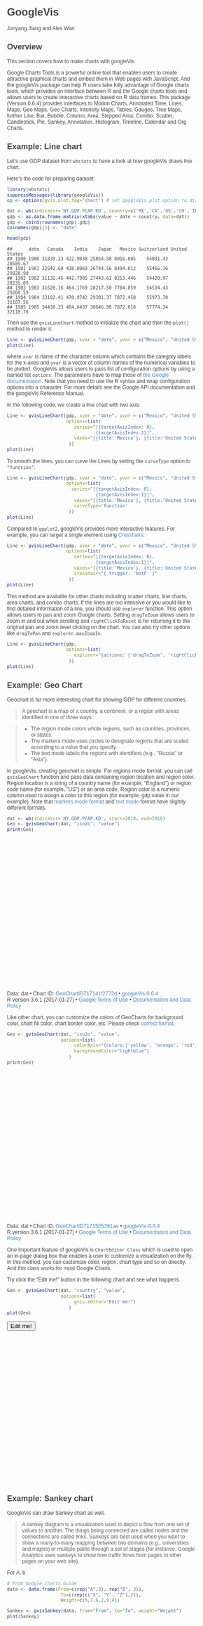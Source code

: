 
# GoogleVis

Junyang Jiang and Alex Wan

## Overview

This section covers how to make charts with googleVis.

Google Charts Tools is a powerful online tool that enables users to create attractive graphical charts and embed them in Web pages with JavaScript. And the googleVis package can help R users take fully advantage of Google charts tools, which provides an interface between R and the Google charts tools and allows users to create interactive charts based on R data frames. This package (Version 0.6.4) provides interfaces to Motion Charts, Annotated Time, Lines, Maps, Geo Maps, Geo Charts, Intensity Maps, Tables, Gauges, Tree Maps, further Line, Bar, Bubble, Column, Area, Stepped Area, Combo, Scatter, Candlestick, Pie, Sankey, Annotation, Histogram, Timeline, Calendar and Org Charts.

## Example: Line chart

Let’s use GDP dataset from `wbstats` to have a look at how googleVis draws line chart.

Here’s the code for preparing dataset:


```r
library(wbstats)
suppressMessages(library(googleVis))
op <- options(gvis.plot.tag='chart') # set googleVis plot option to display chart in RMarkdown 

dat <- wb(indicator='NY.GDP.PCAP.KD', country=c('MX','CA','US','CH','IN','JP'), start=1980, end=2018)[c("country","value","date")]
gdp <- as.data.frame.matrix(xtabs(value ~ date + country, data=dat))
gdp <- cbind(rownames(gdp),gdp)
colnames(gdp)[1] <- "date"

head(gdp)
```

```
##      date   Canada    India    Japan   Mexico Switzerland United States
## 1980 1980 31839.23 422.9038 25854.58 8016.885    54891.43      28589.67
## 1981 1981 32542.60 438.0069 26744.56 8494.012    55466.16      29028.90
## 1982 1982 31132.46 442.7985 27443.61 8253.446    54420.97      28235.09
## 1983 1983 31628.16 464.1769 28217.50 7784.859    54534.43      29260.59
## 1984 1984 33182.41 470.9742 29301.37 7872.458    55973.70      31107.56
## 1985 1985 34438.33 484.6437 30646.88 7872.018    57774.34      32118.76
```

Then use the `gvisLineChart` method to initialize the chart and then the `plot()` method to render it:


```r
Line <- gvisLineChart(gdp, xvar = "date", yvar = c("Mexico", "United States"))
plot(Line)
```

<!-- LineChart generated in R 3.6.1 by googleVis 0.6.4 package -->
<!-- Tue Nov 19 18:45:37 2019 -->


<!-- jsHeader -->
<script type="text/javascript">
 
// jsData 
function gvisDataLineChartID71714347ebe0 () {
var data = new google.visualization.DataTable();
var datajson =
[
 [
"1980",
8016.884744,
28589.67273
],
[
"1981",
8494.012101,
29028.9015
],
[
"1982",
8253.446209,
28235.08967
],
[
"1983",
7784.85919,
29260.58618
],
[
"1984",
7872.457697,
31107.55962
],
[
"1985",
7872.017716,
32118.75943
],
[
"1986",
7470.792683,
32925.22668
],
[
"1987",
7445.85369,
33761.17884
],
[
"1988",
7393.108281,
34853.48847
],
[
"1989",
7548.976672,
35793.8965
],
[
"1990",
7790.799673,
36059.30163
],
[
"1991",
7970.144395,
35542.14111
],
[
"1992",
8104.291077,
36287.32286
],
[
"1993",
8117.089816,
36797.79765
],
[
"1994",
8373.513529,
37813.75818
],
[
"1995",
7717.721531,
38369.16184
],
[
"1996",
8109.198698,
39356.0918
],
[
"1997",
8530.355085,
40614.40561
],
[
"1998",
8835.875543,
41942.70951
],
[
"1999",
8946.132877,
43434.69267
],
[
"2000",
9253.968046,
44726.9654
],
[
"2001",
9088.053319,
44728.59748
],
[
"2002",
8960.554086,
45087.36728
],
[
"2003",
8967.02919,
45980.51458
],
[
"2004",
9190.741592,
47287.59377
],
[
"2005",
9270.656542,
48499.81238
],
[
"2006",
9547.333571,
49405.7673
],
[
"2007",
9622.047957,
49856.28149
],
[
"2008",
9587.636339,
49319.47886
],
[
"2009",
8947.741474,
47648.81325
],
[
"2010",
9271.398233,
48466.82338
],
[
"2011",
9477.887185,
48862.42494
],
[
"2012",
9690.869065,
49596.42192
],
[
"2013",
9693.722969,
50161.07582
],
[
"2014",
9839.050191,
51015.13548
],
[
"2015",
10037.20149,
52099.26976
],
[
"2016",
10206.89345,
52534.36528
],
[
"2017",
10297.58621,
53356.23624
],
[
"2018",
10385.29785,
54541.72052
] 
];
data.addColumn('string','date');
data.addColumn('number','Mexico');
data.addColumn('number','United States');
data.addRows(datajson);
return(data);
}
 
// jsDrawChart
function drawChartLineChartID71714347ebe0() {
var data = gvisDataLineChartID71714347ebe0();
var options = {};
options["allowHtml"] = true;

    var chart = new google.visualization.LineChart(
    document.getElementById('LineChartID71714347ebe0')
    );
    chart.draw(data,options);
    

}
  
 
// jsDisplayChart
(function() {
var pkgs = window.__gvisPackages = window.__gvisPackages || [];
var callbacks = window.__gvisCallbacks = window.__gvisCallbacks || [];
var chartid = "corechart";
  
// Manually see if chartid is in pkgs (not all browsers support Array.indexOf)
var i, newPackage = true;
for (i = 0; newPackage && i < pkgs.length; i++) {
if (pkgs[i] === chartid)
newPackage = false;
}
if (newPackage)
  pkgs.push(chartid);
  
// Add the drawChart function to the global list of callbacks
callbacks.push(drawChartLineChartID71714347ebe0);
})();
function displayChartLineChartID71714347ebe0() {
  var pkgs = window.__gvisPackages = window.__gvisPackages || [];
  var callbacks = window.__gvisCallbacks = window.__gvisCallbacks || [];
  window.clearTimeout(window.__gvisLoad);
  // The timeout is set to 100 because otherwise the container div we are
  // targeting might not be part of the document yet
  window.__gvisLoad = setTimeout(function() {
  var pkgCount = pkgs.length;
  google.load("visualization", "1", { packages:pkgs, callback: function() {
  if (pkgCount != pkgs.length) {
  // Race condition where another setTimeout call snuck in after us; if
  // that call added a package, we must not shift its callback
  return;
}
while (callbacks.length > 0)
callbacks.shift()();
} });
}, 100);
}
 
// jsFooter
</script>
 
<!-- jsChart -->  
<script type="text/javascript" src="https://www.google.com/jsapi?callback=displayChartLineChartID71714347ebe0"></script>
 
<!-- divChart -->
  
<div id="LineChartID71714347ebe0" 
  style="width: 500; height: automatic;">
</div>

where `xvar` is name of the character column which contains the category labels for the x-axes and `yvar` is a vector of column names of the numerical variables to be plotted. GoogleVis allows users to pass list of configuration options by using a named list `options`. The parameters have to map those
of [the Google documentation](https://google-developers.appspot.com/chart/interactive/docs/gallery/linechart#configuration-options). Note that you need to use the R syntax and wrap configuration options into a character. For more details see the Google API documentation and the googleVis Reference Manual.

In the following code, we create a line chart with two axis:


```r
Line <- gvisLineChart(gdp, xvar = "date", yvar = c("Mexico", "United States"),
                      options=list(
                         series="[{targetAxisIndex: 0},
                                 {targetAxisIndex:1}]",
                         vAxes="[{title:'Mexico'}, {title:'United States'}]"
                       ))
plot(Line)
```

<!-- LineChart generated in R 3.6.1 by googleVis 0.6.4 package -->
<!-- Tue Nov 19 18:45:37 2019 -->


<!-- jsHeader -->
<script type="text/javascript">
 
// jsData 
function gvisDataLineChartID717117eb8ce9 () {
var data = new google.visualization.DataTable();
var datajson =
[
 [
"1980",
8016.884744,
28589.67273
],
[
"1981",
8494.012101,
29028.9015
],
[
"1982",
8253.446209,
28235.08967
],
[
"1983",
7784.85919,
29260.58618
],
[
"1984",
7872.457697,
31107.55962
],
[
"1985",
7872.017716,
32118.75943
],
[
"1986",
7470.792683,
32925.22668
],
[
"1987",
7445.85369,
33761.17884
],
[
"1988",
7393.108281,
34853.48847
],
[
"1989",
7548.976672,
35793.8965
],
[
"1990",
7790.799673,
36059.30163
],
[
"1991",
7970.144395,
35542.14111
],
[
"1992",
8104.291077,
36287.32286
],
[
"1993",
8117.089816,
36797.79765
],
[
"1994",
8373.513529,
37813.75818
],
[
"1995",
7717.721531,
38369.16184
],
[
"1996",
8109.198698,
39356.0918
],
[
"1997",
8530.355085,
40614.40561
],
[
"1998",
8835.875543,
41942.70951
],
[
"1999",
8946.132877,
43434.69267
],
[
"2000",
9253.968046,
44726.9654
],
[
"2001",
9088.053319,
44728.59748
],
[
"2002",
8960.554086,
45087.36728
],
[
"2003",
8967.02919,
45980.51458
],
[
"2004",
9190.741592,
47287.59377
],
[
"2005",
9270.656542,
48499.81238
],
[
"2006",
9547.333571,
49405.7673
],
[
"2007",
9622.047957,
49856.28149
],
[
"2008",
9587.636339,
49319.47886
],
[
"2009",
8947.741474,
47648.81325
],
[
"2010",
9271.398233,
48466.82338
],
[
"2011",
9477.887185,
48862.42494
],
[
"2012",
9690.869065,
49596.42192
],
[
"2013",
9693.722969,
50161.07582
],
[
"2014",
9839.050191,
51015.13548
],
[
"2015",
10037.20149,
52099.26976
],
[
"2016",
10206.89345,
52534.36528
],
[
"2017",
10297.58621,
53356.23624
],
[
"2018",
10385.29785,
54541.72052
] 
];
data.addColumn('string','date');
data.addColumn('number','Mexico');
data.addColumn('number','United States');
data.addRows(datajson);
return(data);
}
 
// jsDrawChart
function drawChartLineChartID717117eb8ce9() {
var data = gvisDataLineChartID717117eb8ce9();
var options = {};
options["allowHtml"] = true;
options["series"] = [{targetAxisIndex: 0},
                                 {targetAxisIndex:1}];
options["vAxes"] = [{title:'Mexico'}, {title:'United States'}];

    var chart = new google.visualization.LineChart(
    document.getElementById('LineChartID717117eb8ce9')
    );
    chart.draw(data,options);
    

}
  
 
// jsDisplayChart
(function() {
var pkgs = window.__gvisPackages = window.__gvisPackages || [];
var callbacks = window.__gvisCallbacks = window.__gvisCallbacks || [];
var chartid = "corechart";
  
// Manually see if chartid is in pkgs (not all browsers support Array.indexOf)
var i, newPackage = true;
for (i = 0; newPackage && i < pkgs.length; i++) {
if (pkgs[i] === chartid)
newPackage = false;
}
if (newPackage)
  pkgs.push(chartid);
  
// Add the drawChart function to the global list of callbacks
callbacks.push(drawChartLineChartID717117eb8ce9);
})();
function displayChartLineChartID717117eb8ce9() {
  var pkgs = window.__gvisPackages = window.__gvisPackages || [];
  var callbacks = window.__gvisCallbacks = window.__gvisCallbacks || [];
  window.clearTimeout(window.__gvisLoad);
  // The timeout is set to 100 because otherwise the container div we are
  // targeting might not be part of the document yet
  window.__gvisLoad = setTimeout(function() {
  var pkgCount = pkgs.length;
  google.load("visualization", "1", { packages:pkgs, callback: function() {
  if (pkgCount != pkgs.length) {
  // Race condition where another setTimeout call snuck in after us; if
  // that call added a package, we must not shift its callback
  return;
}
while (callbacks.length > 0)
callbacks.shift()();
} });
}, 100);
}
 
// jsFooter
</script>
 
<!-- jsChart -->  
<script type="text/javascript" src="https://www.google.com/jsapi?callback=displayChartLineChartID717117eb8ce9"></script>
 
<!-- divChart -->
  
<div id="LineChartID717117eb8ce9" 
  style="width: 500; height: automatic;">
</div>

To smooth the lines, you can curve the Lines by setting the `curveType` option to `"function"`:


```r
Line <- gvisLineChart(gdp, xvar = "date", yvar = c("Mexico", "United States"),
                      options=list(
                        series="[{targetAxisIndex: 0},
                                 {targetAxisIndex:1}]",
                         vAxes="[{title:'Mexico'}, {title:'United States'}]",
                         curveType='function'
                       ))
plot(Line)
```

<!-- LineChart generated in R 3.6.1 by googleVis 0.6.4 package -->
<!-- Tue Nov 19 18:45:37 2019 -->


<!-- jsHeader -->
<script type="text/javascript">
 
// jsData 
function gvisDataLineChartID717162d1711d () {
var data = new google.visualization.DataTable();
var datajson =
[
 [
"1980",
8016.884744,
28589.67273
],
[
"1981",
8494.012101,
29028.9015
],
[
"1982",
8253.446209,
28235.08967
],
[
"1983",
7784.85919,
29260.58618
],
[
"1984",
7872.457697,
31107.55962
],
[
"1985",
7872.017716,
32118.75943
],
[
"1986",
7470.792683,
32925.22668
],
[
"1987",
7445.85369,
33761.17884
],
[
"1988",
7393.108281,
34853.48847
],
[
"1989",
7548.976672,
35793.8965
],
[
"1990",
7790.799673,
36059.30163
],
[
"1991",
7970.144395,
35542.14111
],
[
"1992",
8104.291077,
36287.32286
],
[
"1993",
8117.089816,
36797.79765
],
[
"1994",
8373.513529,
37813.75818
],
[
"1995",
7717.721531,
38369.16184
],
[
"1996",
8109.198698,
39356.0918
],
[
"1997",
8530.355085,
40614.40561
],
[
"1998",
8835.875543,
41942.70951
],
[
"1999",
8946.132877,
43434.69267
],
[
"2000",
9253.968046,
44726.9654
],
[
"2001",
9088.053319,
44728.59748
],
[
"2002",
8960.554086,
45087.36728
],
[
"2003",
8967.02919,
45980.51458
],
[
"2004",
9190.741592,
47287.59377
],
[
"2005",
9270.656542,
48499.81238
],
[
"2006",
9547.333571,
49405.7673
],
[
"2007",
9622.047957,
49856.28149
],
[
"2008",
9587.636339,
49319.47886
],
[
"2009",
8947.741474,
47648.81325
],
[
"2010",
9271.398233,
48466.82338
],
[
"2011",
9477.887185,
48862.42494
],
[
"2012",
9690.869065,
49596.42192
],
[
"2013",
9693.722969,
50161.07582
],
[
"2014",
9839.050191,
51015.13548
],
[
"2015",
10037.20149,
52099.26976
],
[
"2016",
10206.89345,
52534.36528
],
[
"2017",
10297.58621,
53356.23624
],
[
"2018",
10385.29785,
54541.72052
] 
];
data.addColumn('string','date');
data.addColumn('number','Mexico');
data.addColumn('number','United States');
data.addRows(datajson);
return(data);
}
 
// jsDrawChart
function drawChartLineChartID717162d1711d() {
var data = gvisDataLineChartID717162d1711d();
var options = {};
options["allowHtml"] = true;
options["series"] = [{targetAxisIndex: 0},
                                 {targetAxisIndex:1}];
options["vAxes"] = [{title:'Mexico'}, {title:'United States'}];
options["curveType"] = "function";

    var chart = new google.visualization.LineChart(
    document.getElementById('LineChartID717162d1711d')
    );
    chart.draw(data,options);
    

}
  
 
// jsDisplayChart
(function() {
var pkgs = window.__gvisPackages = window.__gvisPackages || [];
var callbacks = window.__gvisCallbacks = window.__gvisCallbacks || [];
var chartid = "corechart";
  
// Manually see if chartid is in pkgs (not all browsers support Array.indexOf)
var i, newPackage = true;
for (i = 0; newPackage && i < pkgs.length; i++) {
if (pkgs[i] === chartid)
newPackage = false;
}
if (newPackage)
  pkgs.push(chartid);
  
// Add the drawChart function to the global list of callbacks
callbacks.push(drawChartLineChartID717162d1711d);
})();
function displayChartLineChartID717162d1711d() {
  var pkgs = window.__gvisPackages = window.__gvisPackages || [];
  var callbacks = window.__gvisCallbacks = window.__gvisCallbacks || [];
  window.clearTimeout(window.__gvisLoad);
  // The timeout is set to 100 because otherwise the container div we are
  // targeting might not be part of the document yet
  window.__gvisLoad = setTimeout(function() {
  var pkgCount = pkgs.length;
  google.load("visualization", "1", { packages:pkgs, callback: function() {
  if (pkgCount != pkgs.length) {
  // Race condition where another setTimeout call snuck in after us; if
  // that call added a package, we must not shift its callback
  return;
}
while (callbacks.length > 0)
callbacks.shift()();
} });
}, 100);
}
 
// jsFooter
</script>
 
<!-- jsChart -->  
<script type="text/javascript" src="https://www.google.com/jsapi?callback=displayChartLineChartID717162d1711d"></script>
 
<!-- divChart -->
  
<div id="LineChartID717162d1711d" 
  style="width: 500; height: automatic;">
</div>

Compared to `ggplot2`, googleVis provides more interactive features. For example, you can target a single element using [Crosshairs](https://google-developers.appspot.com/chart/interactive/docs/crosshairs):


```r
Line <- gvisLineChart(gdp, xvar = "date", yvar = c("Mexico", "United States"),
                      options=list(
                         series="[{targetAxisIndex: 0},
                                 {targetAxisIndex:1}]",
                         vAxes="[{title:'Mexico'}, {title:'United States'}]",
                         crosshair="{ trigger: 'both' }"
                       ))
plot(Line)
```

<!-- LineChart generated in R 3.6.1 by googleVis 0.6.4 package -->
<!-- Tue Nov 19 18:45:37 2019 -->


<!-- jsHeader -->
<script type="text/javascript">
 
// jsData 
function gvisDataLineChartID717156f6e0c2 () {
var data = new google.visualization.DataTable();
var datajson =
[
 [
"1980",
8016.884744,
28589.67273
],
[
"1981",
8494.012101,
29028.9015
],
[
"1982",
8253.446209,
28235.08967
],
[
"1983",
7784.85919,
29260.58618
],
[
"1984",
7872.457697,
31107.55962
],
[
"1985",
7872.017716,
32118.75943
],
[
"1986",
7470.792683,
32925.22668
],
[
"1987",
7445.85369,
33761.17884
],
[
"1988",
7393.108281,
34853.48847
],
[
"1989",
7548.976672,
35793.8965
],
[
"1990",
7790.799673,
36059.30163
],
[
"1991",
7970.144395,
35542.14111
],
[
"1992",
8104.291077,
36287.32286
],
[
"1993",
8117.089816,
36797.79765
],
[
"1994",
8373.513529,
37813.75818
],
[
"1995",
7717.721531,
38369.16184
],
[
"1996",
8109.198698,
39356.0918
],
[
"1997",
8530.355085,
40614.40561
],
[
"1998",
8835.875543,
41942.70951
],
[
"1999",
8946.132877,
43434.69267
],
[
"2000",
9253.968046,
44726.9654
],
[
"2001",
9088.053319,
44728.59748
],
[
"2002",
8960.554086,
45087.36728
],
[
"2003",
8967.02919,
45980.51458
],
[
"2004",
9190.741592,
47287.59377
],
[
"2005",
9270.656542,
48499.81238
],
[
"2006",
9547.333571,
49405.7673
],
[
"2007",
9622.047957,
49856.28149
],
[
"2008",
9587.636339,
49319.47886
],
[
"2009",
8947.741474,
47648.81325
],
[
"2010",
9271.398233,
48466.82338
],
[
"2011",
9477.887185,
48862.42494
],
[
"2012",
9690.869065,
49596.42192
],
[
"2013",
9693.722969,
50161.07582
],
[
"2014",
9839.050191,
51015.13548
],
[
"2015",
10037.20149,
52099.26976
],
[
"2016",
10206.89345,
52534.36528
],
[
"2017",
10297.58621,
53356.23624
],
[
"2018",
10385.29785,
54541.72052
] 
];
data.addColumn('string','date');
data.addColumn('number','Mexico');
data.addColumn('number','United States');
data.addRows(datajson);
return(data);
}
 
// jsDrawChart
function drawChartLineChartID717156f6e0c2() {
var data = gvisDataLineChartID717156f6e0c2();
var options = {};
options["allowHtml"] = true;
options["series"] = [{targetAxisIndex: 0},
                                 {targetAxisIndex:1}];
options["vAxes"] = [{title:'Mexico'}, {title:'United States'}];
options["crosshair"] = { trigger: 'both' };

    var chart = new google.visualization.LineChart(
    document.getElementById('LineChartID717156f6e0c2')
    );
    chart.draw(data,options);
    

}
  
 
// jsDisplayChart
(function() {
var pkgs = window.__gvisPackages = window.__gvisPackages || [];
var callbacks = window.__gvisCallbacks = window.__gvisCallbacks || [];
var chartid = "corechart";
  
// Manually see if chartid is in pkgs (not all browsers support Array.indexOf)
var i, newPackage = true;
for (i = 0; newPackage && i < pkgs.length; i++) {
if (pkgs[i] === chartid)
newPackage = false;
}
if (newPackage)
  pkgs.push(chartid);
  
// Add the drawChart function to the global list of callbacks
callbacks.push(drawChartLineChartID717156f6e0c2);
})();
function displayChartLineChartID717156f6e0c2() {
  var pkgs = window.__gvisPackages = window.__gvisPackages || [];
  var callbacks = window.__gvisCallbacks = window.__gvisCallbacks || [];
  window.clearTimeout(window.__gvisLoad);
  // The timeout is set to 100 because otherwise the container div we are
  // targeting might not be part of the document yet
  window.__gvisLoad = setTimeout(function() {
  var pkgCount = pkgs.length;
  google.load("visualization", "1", { packages:pkgs, callback: function() {
  if (pkgCount != pkgs.length) {
  // Race condition where another setTimeout call snuck in after us; if
  // that call added a package, we must not shift its callback
  return;
}
while (callbacks.length > 0)
callbacks.shift()();
} });
}, 100);
}
 
// jsFooter
</script>
 
<!-- jsChart -->  
<script type="text/javascript" src="https://www.google.com/jsapi?callback=displayChartLineChartID717156f6e0c2"></script>
 
<!-- divChart -->
  
<div id="LineChartID717156f6e0c2" 
  style="width: 500; height: automatic;">
</div>

This method are available for other charts including scatter charts, line charts, area charts, and combo charts. If the lines are too intensive or you would like to find detailed information of a line, you should use `explorer` function. This option allows users to pan and zoom Google charts. Setting `dragToZoom` allows users to zoom in and out when scrolling and `rightClickToReset` is for returning it to the original pan and zoom level clicking on the chart. You can also try other options like `dragToPan` and `explorer.maxZoomIn`.


```r
Line <- gvisLineChart(gdp,
                      options=list(
                         explorer="{actions: ['dragToZoom', 'rightClickToReset']}"
                       ))
plot(Line)
```

<!-- LineChart generated in R 3.6.1 by googleVis 0.6.4 package -->
<!-- Tue Nov 19 18:45:37 2019 -->


<!-- jsHeader -->
<script type="text/javascript">
 
// jsData 
function gvisDataLineChartID717121620568 () {
var data = new google.visualization.DataTable();
var datajson =
[
 [
"1980",
31839.23363,
422.9038045,
25854.57502,
8016.884744,
54891.43471,
28589.67273
],
[
"1981",
32542.60024,
438.0068722,
26744.55612,
8494.012101,
55466.16352,
29028.9015
],
[
"1982",
31132.46295,
442.7984657,
27443.60965,
8253.446209,
54420.97193,
28235.08967
],
[
"1983",
31628.16137,
464.1769346,
28217.49821,
7784.85919,
54534.42609,
29260.58618
],
[
"1984",
33182.41009,
470.9741936,
29301.36585,
7872.457697,
55973.70111,
31107.55962
],
[
"1985",
34438.3324,
484.643664,
30646.87862,
7872.017716,
57774.34434,
32118.75943
],
[
"1986",
34828.63349,
496.6394019,
31473.99843,
7470.792683,
58542.71181,
32925.22668
],
[
"1987",
35772.30578,
505.179043,
32801.20619,
7445.85369,
59098.51838,
33761.17884
],
[
"1988",
36868.8077,
542.0541896,
34877.65523,
7393.108281,
60588.59717,
34853.48847
],
[
"1989",
37052.38457,
562.2965258,
36422.60701,
7548.976672,
62703.5288,
35793.8965
],
[
"1990",
36557.63291,
581.2182147,
38074.46354,
7790.799673,
64343.51842,
36059.30163
],
[
"1991",
35353.02024,
575.5015,
39253.64184,
7970.144395,
62962.39135,
35542.14111
],
[
"1992",
35251.64081,
595.0134136,
39488.39343,
8104.291077,
62244.79697,
36287.32286
],
[
"1993",
35794.09466,
611.1188067,
39187.03454,
8117.089816,
61602.79012,
36797.79765
],
[
"1994",
36995.50215,
639.2687016,
39441.58676,
8373.513529,
61889.66595,
37813.75818
],
[
"1995",
37600.33012,
674.619503,
40368.71228,
7717.721531,
61773.0963,
38369.16184
],
[
"1996",
37811.71323,
711.9287753,
41514.89779,
8109.198698,
61833.00711,
39356.0918
],
[
"1997",
39039.98514,
727.0431212,
41861.75344,
8530.355085,
63127.73967,
40614.40561
],
[
"1998",
40226.62509,
757.9340506,
41277.06676,
8835.875543,
64822.29415,
41942.70951
],
[
"1999",
41960.23754,
810.2172168,
41097.9596,
8946.132877,
65607.20926,
43434.69267
],
[
"2000",
43724.16176,
826.5924254,
42169.73328,
9253.968046,
67807.92681,
44726.9654
],
[
"2001",
44025.54052,
851.6164995,
42239.18493,
9088.053319,
68264.52626,
44728.59748
],
[
"2002",
44863.21602,
869.2013162,
42190.80487,
8960.554086,
67860.24483,
45087.36728
],
[
"2003",
45261.33806,
922.1678844,
42744.01128,
8967.02919,
67385.29767,
45980.51458
],
[
"2004",
46225.36087,
979.2838292,
43671.67997,
9190.741592,
68781.61259,
47287.59377
],
[
"2005",
47257.4722,
1040.312274,
44393.62638,
9270.656542,
70471.43852,
48499.81238
],
[
"2006",
48014.9312,
1106.926392,
44995.49449,
9547.333571,
72823.83726,
49405.7673
],
[
"2007",
48536.53941,
1173.875326,
45687.27381,
9622.047957,
75143.70222,
49856.28149
],
[
"2008",
48497.56017,
1192.511764,
45165.78792,
9587.636339,
75793.63304,
49319.47886
],
[
"2009",
46542.90487,
1268.249168,
42724.76037,
8947.741474,
73189.19255,
47648.81325
],
[
"2010",
47450.31847,
1357.563701,
44507.67639,
9271.398233,
74605.72102,
48466.82338
],
[
"2011",
48466.85091,
1410.425876,
44538.72619,
9477.887185,
75029.75782,
48862.42494
],
[
"2012",
48788.33303,
1469.177562,
45276.87434,
9690.869065,
74984.13712,
49596.42192
],
[
"2013",
49400.4583,
1544.619197,
46249.20959,
9693.722969,
75499.70674,
50161.07582
],
[
"2014",
50309.1599,
1640.180647,
46484.15527,
9839.050191,
76410.85666,
51015.13548
],
[
"2015",
50279.58584,
1751.664378,
47102.58088,
10037.20149,
76553.28214,
52099.26976
],
[
"2016",
50263.83433,
1874.228501,
47444.14356,
10206.89345,
76934.32049,
52534.36528
],
[
"2017",
51150.75462,
1987.341087,
48438.83458,
10297.58621,
77451.9812,
53356.23624
],
[
"2018",
51382.42279,
2104.163292,
48919.56089,
10385.29785,
78816.21505,
54541.72052
] 
];
data.addColumn('string','date');
data.addColumn('number','Canada');
data.addColumn('number','India');
data.addColumn('number','Japan');
data.addColumn('number','Mexico');
data.addColumn('number','Switzerland');
data.addColumn('number','United States');
data.addRows(datajson);
return(data);
}
 
// jsDrawChart
function drawChartLineChartID717121620568() {
var data = gvisDataLineChartID717121620568();
var options = {};
options["allowHtml"] = true;
options["explorer"] = {actions: ['dragToZoom', 'rightClickToReset']};

    var chart = new google.visualization.LineChart(
    document.getElementById('LineChartID717121620568')
    );
    chart.draw(data,options);
    

}
  
 
// jsDisplayChart
(function() {
var pkgs = window.__gvisPackages = window.__gvisPackages || [];
var callbacks = window.__gvisCallbacks = window.__gvisCallbacks || [];
var chartid = "corechart";
  
// Manually see if chartid is in pkgs (not all browsers support Array.indexOf)
var i, newPackage = true;
for (i = 0; newPackage && i < pkgs.length; i++) {
if (pkgs[i] === chartid)
newPackage = false;
}
if (newPackage)
  pkgs.push(chartid);
  
// Add the drawChart function to the global list of callbacks
callbacks.push(drawChartLineChartID717121620568);
})();
function displayChartLineChartID717121620568() {
  var pkgs = window.__gvisPackages = window.__gvisPackages || [];
  var callbacks = window.__gvisCallbacks = window.__gvisCallbacks || [];
  window.clearTimeout(window.__gvisLoad);
  // The timeout is set to 100 because otherwise the container div we are
  // targeting might not be part of the document yet
  window.__gvisLoad = setTimeout(function() {
  var pkgCount = pkgs.length;
  google.load("visualization", "1", { packages:pkgs, callback: function() {
  if (pkgCount != pkgs.length) {
  // Race condition where another setTimeout call snuck in after us; if
  // that call added a package, we must not shift its callback
  return;
}
while (callbacks.length > 0)
callbacks.shift()();
} });
}, 100);
}
 
// jsFooter
</script>
 
<!-- jsChart -->  
<script type="text/javascript" src="https://www.google.com/jsapi?callback=displayChartLineChartID717121620568"></script>
 
<!-- divChart -->
  
<div id="LineChartID717121620568" 
  style="width: 500; height: automatic;">
</div>

## Example: Geo Chart

Geochart is far more interesting chart for showing GDP for different countries.

> A geochart is a map of a country, a continent, or a region with areas identified in one of three ways:

> * The region mode colors whole regions, such as countries, provinces, or states.
> * The markers mode uses circles to designate regions that are scaled according to a value that you specify.
> * The text mode labels the regions with identifiers (e.g., "Russia" or "Asia").

In googleVis, creating geochart is simple. For regions mode format, you can call `gvisGeoChart` function and pass data containing region location and region color. Region location is a string of a country name (for example, "England") or region code name (for example, "US") or an area code. Region color is a numeric column used to assign a color to this region (for example, gdp value in our example). Note that [markers mode format](https://developers.google.com/chart/interactive/docs/gallery/geochart#markers-mode-format) and [text mode](https://developers.google.com/chart/interactive/docs/gallery/geochart#text-mode-format) format have slightly different formats.



```r
dat <- wb(indicator='NY.GDP.PCAP.KD', start=2018, end=2018)
Geo <- gvisGeoChart(dat, "iso2c", "value")
print(Geo)
```

<!DOCTYPE html PUBLIC "-//W3C//DTD XHTML 1.0 Strict//EN"
  "https://www.w3.org/TR/xhtml1/DTD/xhtml1-strict.dtd">
<html xmlns="https://www.w3.org/1999/xhtml">
<head>
<title>GeoChartID717141f2772d</title>
<meta http-equiv="content-type" content="text/html;charset=utf-8" />
<style type="text/css">
body {
  color: #444444;
  font-family: Arial,Helvetica,sans-serif;
  font-size: 75%;
  }
  a {
  color: #4D87C7;
  text-decoration: none;
}
</style>
</head>
<body>
 <!-- GeoChart generated in R 3.6.1 by googleVis 0.6.4 package -->
<!-- Tue Nov 19 18:45:37 2019 -->


<!-- jsHeader -->
<script type="text/javascript">
 
// jsData 
function gvisDataGeoChartID717141f2772d () {
var data = new google.visualization.DataTable();
var datajson =
[
 [
"1A",
6458.734486
],
[
"S3",
9038.953812
],
[
"B8",
16259.84994
],
[
"V2",
3732.285934
],
[
"Z4",
10259.496
],
[
"4E",
6470.431562
],
[
"T4",
6538.396476
],
[
"XC",
40949.01323
],
[
"Z7",
26221.24588
],
[
"7E",
9515.682799
],
[
"T7",
10160.53999
],
[
"EU",
37397.89292
],
[
"F1",
1593.289211
],
[
"XE",
901.0423858
],
[
"XD",
43504.76824
],
[
"XF",
6062.928833
],
[
"ZT",
4838.084413
],
[
"XH",
1762.713373
],
[
"XI",
1024.719023
],
[
"XG",
1277.400535
],
[
"V3",
8637.835913
],
[
"ZJ",
9550.784572
],
[
"XJ",
9190.79944
],
[
"T2",
9477.436574
],
[
"XL",
953.2544516
],
[
"XO",
4704.657536
],
[
"XM",
732.2782282
],
[
"XN",
2259.336602
],
[
"ZQ",
7845.805914
],
[
"XP",
5197.101574
],
[
"XU",
54226.6303
],
[
"OE",
39929.77719
],
[
"S4",
13717.71156
],
[
"S2",
3411.06416
],
[
"V4",
43971.42858
],
[
"V1",
1490.459033
],
[
"S1",
12245.61236
],
[
"8S",
1890.34994
],
[
"T5",
1890.34994
],
[
"ZG",
1656.926845
],
[
"ZF",
1655.784319
],
[
"T6",
1656.926845
],
[
"XT",
8537.981517
],
[
"1W",
10881.13945
],
[
"AF",
563.8256627
],
[
"AL",
5075.354985
],
[
"DZ",
4815.570527
],
[
"AD",
44569.78301
],
[
"AO",
3229.61974
],
[
"AG",
15061.58636
],
[
"AR",
10040.13074
],
[
"AM",
4406.706434
],
[
"AU",
56919.37428
],
[
"AT",
50250.04506
],
[
"AZ",
5768.992405
],
[
"BH",
21438.59108
],
[
"BD",
1203.216265
],
[
"BY",
6744.49867
],
[
"BE",
46683.15741
],
[
"BZ",
4309.919986
],
[
"BJ",
896.3243679
],
[
"BT",
3172.773862
],
[
"BO",
2559.511317
],
[
"BA",
6056.244945
],
[
"BW",
8031.014943
],
[
"BR",
11026.24216
],
[
"BN",
31436.94859
],
[
"BG",
8651.094801
],
[
"BF",
709.7551881
],
[
"BI",
210.7835697
],
[
"CV",
3786.734051
],
[
"KH",
1205.29295
],
[
"CM",
1497.783485
],
[
"CA",
51382.42279
],
[
"CF",
384.7800008
],
[
"TD",
813.3424788
],
[
"CL",
15130.15432
],
[
"CN",
7754.962119
],
[
"CO",
7698.412245
],
[
"KM",
1362.638528
],
[
"CD",
418.7386231
],
[
"CG",
2651.700719
],
[
"CR",
9892.64112
],
[
"CI",
1692.544476
],
[
"HR",
15870.28116
],
[
"CY",
30926.45172
],
[
"CZ",
23358.87295
],
[
"DK",
62931.24308
],
[
"DM",
6416.921969
],
[
"DO",
7750.933656
],
[
"EC",
5185.091461
],
[
"EG",
2907.317585
],
[
"SV",
3511.364377
],
[
"GQ",
10602.28616
],
[
"EE",
19948.92283
],
[
"SZ",
4820.024141
],
[
"ET",
570.3056768
],
[
"FJ",
4858.524092
],
[
"FI",
48444.74186
],
[
"FR",
43663.58492
],
[
"GA",
9077.011554
],
[
"GM",
518.8490065
],
[
"GE",
4469.182977
],
[
"DE",
47501.81265
],
[
"GH",
1807.06354
],
[
"GR",
23558.08397
],
[
"GD",
9205.653919
],
[
"GT",
3160.005492
],
[
"GN",
943.3600341
],
[
"GW",
622.0798254
],
[
"GY",
3965.973335
],
[
"HT",
730.2966712
],
[
"HN",
2203.949163
],
[
"HK",
38784.75557
],
[
"HU",
16503.47219
],
[
"IS",
52103.1703
],
[
"IN",
2104.163292
],
[
"ID",
4284.652535
],
[
"IQ",
5510.758895
],
[
"IE",
76880.80771
],
[
"IL",
34788.65793
],
[
"IT",
35391.70548
],
[
"JM",
4841.653326
],
[
"JP",
48919.56089
],
[
"JO",
3236.949148
],
[
"KZ",
11165.54436
],
[
"KE",
1202.133023
],
[
"KI",
1762.305861
],
[
"KR",
26761.94138
],
[
"XK",
4193.631327
],
[
"KW",
33537.85153
],
[
"KG",
1087.204062
],
[
"LA",
1789.135301
],
[
"LV",
16405.73322
],
[
"LB",
6249.766655
],
[
"LS",
1401.611115
],
[
"LR",
541.2713241
],
[
"LY",
7528.970075
],
[
"LT",
17669.65898
],
[
"LU",
107243.2375
],
[
"MO",
58054.08264
],
[
"MG",
432.6578354
],
[
"MW",
516.7540552
],
[
"MY",
12109.48855
],
[
"MV",
8049.933835
],
[
"ML",
777.8605975
],
[
"MT",
28385.06497
],
[
"MH",
3254.830736
],
[
"MR",
1349.374452
],
[
"MU",
10578.61732
],
[
"MX",
10385.29785
],
[
"FM",
2773.560364
],
[
"MD",
2684.143102
],
[
"MN",
4197.755982
],
[
"ME",
8226.598844
],
[
"MA",
3357.359102
],
[
"MZ",
539.1833403
],
[
"MM",
1571.907217
],
[
"NA",
6073.194376
],
[
"NR",
9962.388924
],
[
"NP",
812.2363603
],
[
"NL",
55022.91819
],
[
"NZ",
38000.12988
],
[
"NI",
1860.431709
],
[
"NE",
398.5200428
],
[
"NG",
2396.310914
],
[
"MK",
5394.288478
],
[
"NO",
92121.42113
],
[
"OM",
15663.9053
],
[
"PK",
1196.594136
],
[
"PW",
12853.73601
],
[
"PA",
11723.93056
],
[
"PG",
2400.21576
],
[
"PY",
5394.461414
],
[
"PE",
6453.922634
],
[
"PH",
3021.986863
],
[
"PL",
16639.72798
],
[
"PT",
23737.65871
],
[
"PR",
27340.65417
],
[
"QA",
63222.10607
],
[
"RO",
11534.85862
],
[
"RU",
11729.09437
],
[
"RW",
826.3385196
],
[
"WS",
3894.337974
],
[
"ST",
1297.358572
],
[
"SA",
20775.20181
],
[
"SN",
1546.520159
],
[
"RS",
6880.533595
],
[
"SC",
14385.30181
],
[
"SL",
474.1134401
],
[
"SG",
58247.87264
],
[
"SK",
20669.90426
],
[
"SI",
26758.90229
],
[
"SB",
1477.005999
],
[
"ZA",
7439.919412
],
[
"ES",
33146.39167
],
[
"LK",
3936.450246
],
[
"KN",
18011.18764
],
[
"LC",
8503.45275
],
[
"VC",
6875.486286
],
[
"SD",
1855.626292
],
[
"SR",
8048.614313
],
[
"SE",
57232.08549
],
[
"CH",
78816.21505
],
[
"TJ",
1073.021835
],
[
"TZ",
957.1259352
],
[
"TH",
6361.62499
],
[
"TL",
2759.526494
],
[
"TG",
672.4947925
],
[
"TO",
4054.940955
],
[
"TT",
15288.93154
],
[
"TN",
4402.0237
],
[
"TR",
15026.70752
],
[
"TM",
7647.935804
],
[
"TV",
3636.055006
],
[
"UG",
709.6658061
],
[
"UA",
3110.194646
],
[
"AE",
40782.36811
],
[
"GB",
42986.03288
],
[
"US",
54541.72052
],
[
"UY",
14617.464
],
[
"UZ",
2026.540839
],
[
"VU",
2863.228634
],
[
"VN",
1964.475991
],
[
"PS",
2680.318123
],
[
"YE",
667.9454369
],
[
"ZM",
1672.345428
],
[
"ZW",
1322.344063
] 
];
data.addColumn('string','iso2c');
data.addColumn('number','value');
data.addRows(datajson);
return(data);
}
 
// jsDrawChart
function drawChartGeoChartID717141f2772d() {
var data = gvisDataGeoChartID717141f2772d();
var options = {};
options["width"] = 556;
options["height"] = 347;

    var chart = new google.visualization.GeoChart(
    document.getElementById('GeoChartID717141f2772d')
    );
    chart.draw(data,options);
    

}
  
 
// jsDisplayChart
(function() {
var pkgs = window.__gvisPackages = window.__gvisPackages || [];
var callbacks = window.__gvisCallbacks = window.__gvisCallbacks || [];
var chartid = "geochart";
  
// Manually see if chartid is in pkgs (not all browsers support Array.indexOf)
var i, newPackage = true;
for (i = 0; newPackage && i < pkgs.length; i++) {
if (pkgs[i] === chartid)
newPackage = false;
}
if (newPackage)
  pkgs.push(chartid);
  
// Add the drawChart function to the global list of callbacks
callbacks.push(drawChartGeoChartID717141f2772d);
})();
function displayChartGeoChartID717141f2772d() {
  var pkgs = window.__gvisPackages = window.__gvisPackages || [];
  var callbacks = window.__gvisCallbacks = window.__gvisCallbacks || [];
  window.clearTimeout(window.__gvisLoad);
  // The timeout is set to 100 because otherwise the container div we are
  // targeting might not be part of the document yet
  window.__gvisLoad = setTimeout(function() {
  var pkgCount = pkgs.length;
  google.load("visualization", "1", { packages:pkgs, callback: function() {
  if (pkgCount != pkgs.length) {
  // Race condition where another setTimeout call snuck in after us; if
  // that call added a package, we must not shift its callback
  return;
}
while (callbacks.length > 0)
callbacks.shift()();
} });
}, 100);
}
 
// jsFooter
</script>
 
<!-- jsChart -->  
<script type="text/javascript" src="https://www.google.com/jsapi?callback=displayChartGeoChartID717141f2772d"></script>
 
<!-- divChart -->
  
<div id="GeoChartID717141f2772d" 
  style="width: 556; height: 347;">
</div>
 <div><span>Data: dat &#8226; Chart ID: <a href="Chart_GeoChartID717141f2772d.html">GeoChartID717141f2772d</a> &#8226; <a href="https://github.com/mages/googleVis">googleVis-0.6.4</a></span><br /> 
<!-- htmlFooter -->
<span> 
  R version 3.6.1 (2017-01-27) 
  &#8226; <a href="https://developers.google.com/terms/">Google Terms of Use</a> &#8226; <a href="https://google-developers.appspot.com/chart/interactive/docs/gallery/geochart">Documentation and Data Policy</a>
</span></div>
</body>
</html>

Like other chart, you can customize the colors of GeoCharts for background color, chart fill color, chart border color, etc. Please check [correct format](https://developers.google.com/chart/interactive/docs/gallery/geochart#coloring-your-chart).


```r
Geo <- gvisGeoChart(dat, "iso2c", "value",
                    options=list(
                         colorAxis="{colors:['yellow', 'orange', 'red', 'purple']}",
                         backgroundColor="lightblue")
                       )
print(Geo)
```

<!DOCTYPE html PUBLIC "-//W3C//DTD XHTML 1.0 Strict//EN"
  "https://www.w3.org/TR/xhtml1/DTD/xhtml1-strict.dtd">
<html xmlns="https://www.w3.org/1999/xhtml">
<head>
<title>GeoChartID7171505391ae</title>
<meta http-equiv="content-type" content="text/html;charset=utf-8" />
<style type="text/css">
body {
  color: #444444;
  font-family: Arial,Helvetica,sans-serif;
  font-size: 75%;
  }
  a {
  color: #4D87C7;
  text-decoration: none;
}
</style>
</head>
<body>
 <!-- GeoChart generated in R 3.6.1 by googleVis 0.6.4 package -->
<!-- Tue Nov 19 18:45:37 2019 -->


<!-- jsHeader -->
<script type="text/javascript">
 
// jsData 
function gvisDataGeoChartID7171505391ae () {
var data = new google.visualization.DataTable();
var datajson =
[
 [
"1A",
6458.734486
],
[
"S3",
9038.953812
],
[
"B8",
16259.84994
],
[
"V2",
3732.285934
],
[
"Z4",
10259.496
],
[
"4E",
6470.431562
],
[
"T4",
6538.396476
],
[
"XC",
40949.01323
],
[
"Z7",
26221.24588
],
[
"7E",
9515.682799
],
[
"T7",
10160.53999
],
[
"EU",
37397.89292
],
[
"F1",
1593.289211
],
[
"XE",
901.0423858
],
[
"XD",
43504.76824
],
[
"XF",
6062.928833
],
[
"ZT",
4838.084413
],
[
"XH",
1762.713373
],
[
"XI",
1024.719023
],
[
"XG",
1277.400535
],
[
"V3",
8637.835913
],
[
"ZJ",
9550.784572
],
[
"XJ",
9190.79944
],
[
"T2",
9477.436574
],
[
"XL",
953.2544516
],
[
"XO",
4704.657536
],
[
"XM",
732.2782282
],
[
"XN",
2259.336602
],
[
"ZQ",
7845.805914
],
[
"XP",
5197.101574
],
[
"XU",
54226.6303
],
[
"OE",
39929.77719
],
[
"S4",
13717.71156
],
[
"S2",
3411.06416
],
[
"V4",
43971.42858
],
[
"V1",
1490.459033
],
[
"S1",
12245.61236
],
[
"8S",
1890.34994
],
[
"T5",
1890.34994
],
[
"ZG",
1656.926845
],
[
"ZF",
1655.784319
],
[
"T6",
1656.926845
],
[
"XT",
8537.981517
],
[
"1W",
10881.13945
],
[
"AF",
563.8256627
],
[
"AL",
5075.354985
],
[
"DZ",
4815.570527
],
[
"AD",
44569.78301
],
[
"AO",
3229.61974
],
[
"AG",
15061.58636
],
[
"AR",
10040.13074
],
[
"AM",
4406.706434
],
[
"AU",
56919.37428
],
[
"AT",
50250.04506
],
[
"AZ",
5768.992405
],
[
"BH",
21438.59108
],
[
"BD",
1203.216265
],
[
"BY",
6744.49867
],
[
"BE",
46683.15741
],
[
"BZ",
4309.919986
],
[
"BJ",
896.3243679
],
[
"BT",
3172.773862
],
[
"BO",
2559.511317
],
[
"BA",
6056.244945
],
[
"BW",
8031.014943
],
[
"BR",
11026.24216
],
[
"BN",
31436.94859
],
[
"BG",
8651.094801
],
[
"BF",
709.7551881
],
[
"BI",
210.7835697
],
[
"CV",
3786.734051
],
[
"KH",
1205.29295
],
[
"CM",
1497.783485
],
[
"CA",
51382.42279
],
[
"CF",
384.7800008
],
[
"TD",
813.3424788
],
[
"CL",
15130.15432
],
[
"CN",
7754.962119
],
[
"CO",
7698.412245
],
[
"KM",
1362.638528
],
[
"CD",
418.7386231
],
[
"CG",
2651.700719
],
[
"CR",
9892.64112
],
[
"CI",
1692.544476
],
[
"HR",
15870.28116
],
[
"CY",
30926.45172
],
[
"CZ",
23358.87295
],
[
"DK",
62931.24308
],
[
"DM",
6416.921969
],
[
"DO",
7750.933656
],
[
"EC",
5185.091461
],
[
"EG",
2907.317585
],
[
"SV",
3511.364377
],
[
"GQ",
10602.28616
],
[
"EE",
19948.92283
],
[
"SZ",
4820.024141
],
[
"ET",
570.3056768
],
[
"FJ",
4858.524092
],
[
"FI",
48444.74186
],
[
"FR",
43663.58492
],
[
"GA",
9077.011554
],
[
"GM",
518.8490065
],
[
"GE",
4469.182977
],
[
"DE",
47501.81265
],
[
"GH",
1807.06354
],
[
"GR",
23558.08397
],
[
"GD",
9205.653919
],
[
"GT",
3160.005492
],
[
"GN",
943.3600341
],
[
"GW",
622.0798254
],
[
"GY",
3965.973335
],
[
"HT",
730.2966712
],
[
"HN",
2203.949163
],
[
"HK",
38784.75557
],
[
"HU",
16503.47219
],
[
"IS",
52103.1703
],
[
"IN",
2104.163292
],
[
"ID",
4284.652535
],
[
"IQ",
5510.758895
],
[
"IE",
76880.80771
],
[
"IL",
34788.65793
],
[
"IT",
35391.70548
],
[
"JM",
4841.653326
],
[
"JP",
48919.56089
],
[
"JO",
3236.949148
],
[
"KZ",
11165.54436
],
[
"KE",
1202.133023
],
[
"KI",
1762.305861
],
[
"KR",
26761.94138
],
[
"XK",
4193.631327
],
[
"KW",
33537.85153
],
[
"KG",
1087.204062
],
[
"LA",
1789.135301
],
[
"LV",
16405.73322
],
[
"LB",
6249.766655
],
[
"LS",
1401.611115
],
[
"LR",
541.2713241
],
[
"LY",
7528.970075
],
[
"LT",
17669.65898
],
[
"LU",
107243.2375
],
[
"MO",
58054.08264
],
[
"MG",
432.6578354
],
[
"MW",
516.7540552
],
[
"MY",
12109.48855
],
[
"MV",
8049.933835
],
[
"ML",
777.8605975
],
[
"MT",
28385.06497
],
[
"MH",
3254.830736
],
[
"MR",
1349.374452
],
[
"MU",
10578.61732
],
[
"MX",
10385.29785
],
[
"FM",
2773.560364
],
[
"MD",
2684.143102
],
[
"MN",
4197.755982
],
[
"ME",
8226.598844
],
[
"MA",
3357.359102
],
[
"MZ",
539.1833403
],
[
"MM",
1571.907217
],
[
"NA",
6073.194376
],
[
"NR",
9962.388924
],
[
"NP",
812.2363603
],
[
"NL",
55022.91819
],
[
"NZ",
38000.12988
],
[
"NI",
1860.431709
],
[
"NE",
398.5200428
],
[
"NG",
2396.310914
],
[
"MK",
5394.288478
],
[
"NO",
92121.42113
],
[
"OM",
15663.9053
],
[
"PK",
1196.594136
],
[
"PW",
12853.73601
],
[
"PA",
11723.93056
],
[
"PG",
2400.21576
],
[
"PY",
5394.461414
],
[
"PE",
6453.922634
],
[
"PH",
3021.986863
],
[
"PL",
16639.72798
],
[
"PT",
23737.65871
],
[
"PR",
27340.65417
],
[
"QA",
63222.10607
],
[
"RO",
11534.85862
],
[
"RU",
11729.09437
],
[
"RW",
826.3385196
],
[
"WS",
3894.337974
],
[
"ST",
1297.358572
],
[
"SA",
20775.20181
],
[
"SN",
1546.520159
],
[
"RS",
6880.533595
],
[
"SC",
14385.30181
],
[
"SL",
474.1134401
],
[
"SG",
58247.87264
],
[
"SK",
20669.90426
],
[
"SI",
26758.90229
],
[
"SB",
1477.005999
],
[
"ZA",
7439.919412
],
[
"ES",
33146.39167
],
[
"LK",
3936.450246
],
[
"KN",
18011.18764
],
[
"LC",
8503.45275
],
[
"VC",
6875.486286
],
[
"SD",
1855.626292
],
[
"SR",
8048.614313
],
[
"SE",
57232.08549
],
[
"CH",
78816.21505
],
[
"TJ",
1073.021835
],
[
"TZ",
957.1259352
],
[
"TH",
6361.62499
],
[
"TL",
2759.526494
],
[
"TG",
672.4947925
],
[
"TO",
4054.940955
],
[
"TT",
15288.93154
],
[
"TN",
4402.0237
],
[
"TR",
15026.70752
],
[
"TM",
7647.935804
],
[
"TV",
3636.055006
],
[
"UG",
709.6658061
],
[
"UA",
3110.194646
],
[
"AE",
40782.36811
],
[
"GB",
42986.03288
],
[
"US",
54541.72052
],
[
"UY",
14617.464
],
[
"UZ",
2026.540839
],
[
"VU",
2863.228634
],
[
"VN",
1964.475991
],
[
"PS",
2680.318123
],
[
"YE",
667.9454369
],
[
"ZM",
1672.345428
],
[
"ZW",
1322.344063
] 
];
data.addColumn('string','iso2c');
data.addColumn('number','value');
data.addRows(datajson);
return(data);
}
 
// jsDrawChart
function drawChartGeoChartID7171505391ae() {
var data = gvisDataGeoChartID7171505391ae();
var options = {};
options["width"] = 556;
options["height"] = 347;
options["colorAxis"] = {colors:['yellow', 'orange', 'red', 'purple']};
options["backgroundColor"] = "lightblue";

    var chart = new google.visualization.GeoChart(
    document.getElementById('GeoChartID7171505391ae')
    );
    chart.draw(data,options);
    

}
  
 
// jsDisplayChart
(function() {
var pkgs = window.__gvisPackages = window.__gvisPackages || [];
var callbacks = window.__gvisCallbacks = window.__gvisCallbacks || [];
var chartid = "geochart";
  
// Manually see if chartid is in pkgs (not all browsers support Array.indexOf)
var i, newPackage = true;
for (i = 0; newPackage && i < pkgs.length; i++) {
if (pkgs[i] === chartid)
newPackage = false;
}
if (newPackage)
  pkgs.push(chartid);
  
// Add the drawChart function to the global list of callbacks
callbacks.push(drawChartGeoChartID7171505391ae);
})();
function displayChartGeoChartID7171505391ae() {
  var pkgs = window.__gvisPackages = window.__gvisPackages || [];
  var callbacks = window.__gvisCallbacks = window.__gvisCallbacks || [];
  window.clearTimeout(window.__gvisLoad);
  // The timeout is set to 100 because otherwise the container div we are
  // targeting might not be part of the document yet
  window.__gvisLoad = setTimeout(function() {
  var pkgCount = pkgs.length;
  google.load("visualization", "1", { packages:pkgs, callback: function() {
  if (pkgCount != pkgs.length) {
  // Race condition where another setTimeout call snuck in after us; if
  // that call added a package, we must not shift its callback
  return;
}
while (callbacks.length > 0)
callbacks.shift()();
} });
}, 100);
}
 
// jsFooter
</script>
 
<!-- jsChart -->  
<script type="text/javascript" src="https://www.google.com/jsapi?callback=displayChartGeoChartID7171505391ae"></script>
 
<!-- divChart -->
  
<div id="GeoChartID7171505391ae" 
  style="width: 556; height: 347;">
</div>
 <div><span>Data: dat &#8226; Chart ID: <a href="Chart_GeoChartID7171505391ae.html">GeoChartID7171505391ae</a> &#8226; <a href="https://github.com/mages/googleVis">googleVis-0.6.4</a></span><br /> 
<!-- htmlFooter -->
<span> 
  R version 3.6.1 (2017-01-27) 
  &#8226; <a href="https://developers.google.com/terms/">Google Terms of Use</a> &#8226; <a href="https://google-developers.appspot.com/chart/interactive/docs/gallery/geochart">Documentation and Data Policy</a>
</span></div>
</body>
</html>

One important feature of googleVis is `ChartEditor Class` which is used to open an in-page dialog box that enables a user to customize a visualization on the fly. In this method, you can customize color, region, chart type and so on directly. And this class works for most Google Charts.

Try click the "Edit me!" button in the following chart and see what happens.



```r
Geo <- gvisGeoChart(dat, "country", "value",
                    options=list(
                         gvis.editor="Edit me!")
                       )
plot(Geo)
```

<!-- GeoChart generated in R 3.6.1 by googleVis 0.6.4 package -->
<!-- Tue Nov 19 18:45:37 2019 -->


<!-- jsHeader -->
<script type="text/javascript">
 
// jsData 
function gvisDataGeoChartID71715d3d96ae () {
var data = new google.visualization.DataTable();
var datajson =
[
 [
"Arab World",
6458.734486
],
[
"Caribbean small states",
9038.953812
],
[
"Central Europe and the Baltics",
16259.84994
],
[
"Early-demographic dividend",
3732.285934
],
[
"East Asia & Pacific",
10259.496
],
[
"East Asia & Pacific (excluding high income)",
6470.431562
],
[
"East Asia & Pacific (IDA & IBRD countries)",
6538.396476
],
[
"Euro area",
40949.01323
],
[
"Europe & Central Asia",
26221.24588
],
[
"Europe & Central Asia (excluding high income)",
9515.682799
],
[
"Europe & Central Asia (IDA & IBRD countries)",
10160.53999
],
[
"European Union",
37397.89292
],
[
"Fragile and conflict affected situations",
1593.289211
],
[
"Heavily indebted poor countries (HIPC)",
901.0423858
],
[
"High income",
43504.76824
],
[
"IBRD only",
6062.928833
],
[
"IDA & IBRD total",
4838.084413
],
[
"IDA blend",
1762.713373
],
[
"IDA only",
1024.719023
],
[
"IDA total",
1277.400535
],
[
"Late-demographic dividend",
8637.835913
],
[
"Latin America & Caribbean",
9550.784572
],
[
"Latin America & Caribbean (excluding high income)",
9190.79944
],
[
"Latin America & the Caribbean (IDA & IBRD countries)",
9477.436574
],
[
"Least developed countries: UN classification",
953.2544516
],
[
"Low & middle income",
4704.657536
],
[
"Low income",
732.2782282
],
[
"Lower middle income",
2259.336602
],
[
"Middle East & North Africa",
7845.805914
],
[
"Middle income",
5197.101574
],
[
"North America",
54226.6303
],
[
"OECD members",
39929.77719
],
[
"Other small states",
13717.71156
],
[
"Pacific island small states",
3411.06416
],
[
"Post-demographic dividend",
43971.42858
],
[
"Pre-demographic dividend",
1490.459033
],
[
"Small states",
12245.61236
],
[
"South Asia",
1890.34994
],
[
"South Asia (IDA & IBRD)",
1890.34994
],
[
"Sub-Saharan Africa",
1656.926845
],
[
"Sub-Saharan Africa (excluding high income)",
1655.784319
],
[
"Sub-Saharan Africa (IDA & IBRD countries)",
1656.926845
],
[
"Upper middle income",
8537.981517
],
[
"World",
10881.13945
],
[
"Afghanistan",
563.8256627
],
[
"Albania",
5075.354985
],
[
"Algeria",
4815.570527
],
[
"Andorra",
44569.78301
],
[
"Angola",
3229.61974
],
[
"Antigua and Barbuda",
15061.58636
],
[
"Argentina",
10040.13074
],
[
"Armenia",
4406.706434
],
[
"Australia",
56919.37428
],
[
"Austria",
50250.04506
],
[
"Azerbaijan",
5768.992405
],
[
"Bahrain",
21438.59108
],
[
"Bangladesh",
1203.216265
],
[
"Belarus",
6744.49867
],
[
"Belgium",
46683.15741
],
[
"Belize",
4309.919986
],
[
"Benin",
896.3243679
],
[
"Bhutan",
3172.773862
],
[
"Bolivia",
2559.511317
],
[
"Bosnia and Herzegovina",
6056.244945
],
[
"Botswana",
8031.014943
],
[
"Brazil",
11026.24216
],
[
"Brunei Darussalam",
31436.94859
],
[
"Bulgaria",
8651.094801
],
[
"Burkina Faso",
709.7551881
],
[
"Burundi",
210.7835697
],
[
"Cabo Verde",
3786.734051
],
[
"Cambodia",
1205.29295
],
[
"Cameroon",
1497.783485
],
[
"Canada",
51382.42279
],
[
"Central African Republic",
384.7800008
],
[
"Chad",
813.3424788
],
[
"Chile",
15130.15432
],
[
"China",
7754.962119
],
[
"Colombia",
7698.412245
],
[
"Comoros",
1362.638528
],
[
"Congo, Dem. Rep.",
418.7386231
],
[
"Congo, Rep.",
2651.700719
],
[
"Costa Rica",
9892.64112
],
[
"Cote d'Ivoire",
1692.544476
],
[
"Croatia",
15870.28116
],
[
"Cyprus",
30926.45172
],
[
"Czech Republic",
23358.87295
],
[
"Denmark",
62931.24308
],
[
"Dominica",
6416.921969
],
[
"Dominican Republic",
7750.933656
],
[
"Ecuador",
5185.091461
],
[
"Egypt, Arab Rep.",
2907.317585
],
[
"El Salvador",
3511.364377
],
[
"Equatorial Guinea",
10602.28616
],
[
"Estonia",
19948.92283
],
[
"Eswatini",
4820.024141
],
[
"Ethiopia",
570.3056768
],
[
"Fiji",
4858.524092
],
[
"Finland",
48444.74186
],
[
"France",
43663.58492
],
[
"Gabon",
9077.011554
],
[
"Gambia, The",
518.8490065
],
[
"Georgia",
4469.182977
],
[
"Germany",
47501.81265
],
[
"Ghana",
1807.06354
],
[
"Greece",
23558.08397
],
[
"Grenada",
9205.653919
],
[
"Guatemala",
3160.005492
],
[
"Guinea",
943.3600341
],
[
"Guinea-Bissau",
622.0798254
],
[
"Guyana",
3965.973335
],
[
"Haiti",
730.2966712
],
[
"Honduras",
2203.949163
],
[
"Hong Kong SAR, China",
38784.75557
],
[
"Hungary",
16503.47219
],
[
"Iceland",
52103.1703
],
[
"India",
2104.163292
],
[
"Indonesia",
4284.652535
],
[
"Iraq",
5510.758895
],
[
"Ireland",
76880.80771
],
[
"Israel",
34788.65793
],
[
"Italy",
35391.70548
],
[
"Jamaica",
4841.653326
],
[
"Japan",
48919.56089
],
[
"Jordan",
3236.949148
],
[
"Kazakhstan",
11165.54436
],
[
"Kenya",
1202.133023
],
[
"Kiribati",
1762.305861
],
[
"Korea, Rep.",
26761.94138
],
[
"Kosovo",
4193.631327
],
[
"Kuwait",
33537.85153
],
[
"Kyrgyz Republic",
1087.204062
],
[
"Lao PDR",
1789.135301
],
[
"Latvia",
16405.73322
],
[
"Lebanon",
6249.766655
],
[
"Lesotho",
1401.611115
],
[
"Liberia",
541.2713241
],
[
"Libya",
7528.970075
],
[
"Lithuania",
17669.65898
],
[
"Luxembourg",
107243.2375
],
[
"Macao SAR, China",
58054.08264
],
[
"Madagascar",
432.6578354
],
[
"Malawi",
516.7540552
],
[
"Malaysia",
12109.48855
],
[
"Maldives",
8049.933835
],
[
"Mali",
777.8605975
],
[
"Malta",
28385.06497
],
[
"Marshall Islands",
3254.830736
],
[
"Mauritania",
1349.374452
],
[
"Mauritius",
10578.61732
],
[
"Mexico",
10385.29785
],
[
"Micronesia, Fed. Sts.",
2773.560364
],
[
"Moldova",
2684.143102
],
[
"Mongolia",
4197.755982
],
[
"Montenegro",
8226.598844
],
[
"Morocco",
3357.359102
],
[
"Mozambique",
539.1833403
],
[
"Myanmar",
1571.907217
],
[
"Namibia",
6073.194376
],
[
"Nauru",
9962.388924
],
[
"Nepal",
812.2363603
],
[
"Netherlands",
55022.91819
],
[
"New Zealand",
38000.12988
],
[
"Nicaragua",
1860.431709
],
[
"Niger",
398.5200428
],
[
"Nigeria",
2396.310914
],
[
"North Macedonia",
5394.288478
],
[
"Norway",
92121.42113
],
[
"Oman",
15663.9053
],
[
"Pakistan",
1196.594136
],
[
"Palau",
12853.73601
],
[
"Panama",
11723.93056
],
[
"Papua New Guinea",
2400.21576
],
[
"Paraguay",
5394.461414
],
[
"Peru",
6453.922634
],
[
"Philippines",
3021.986863
],
[
"Poland",
16639.72798
],
[
"Portugal",
23737.65871
],
[
"Puerto Rico",
27340.65417
],
[
"Qatar",
63222.10607
],
[
"Romania",
11534.85862
],
[
"Russian Federation",
11729.09437
],
[
"Rwanda",
826.3385196
],
[
"Samoa",
3894.337974
],
[
"Sao Tome and Principe",
1297.358572
],
[
"Saudi Arabia",
20775.20181
],
[
"Senegal",
1546.520159
],
[
"Serbia",
6880.533595
],
[
"Seychelles",
14385.30181
],
[
"Sierra Leone",
474.1134401
],
[
"Singapore",
58247.87264
],
[
"Slovak Republic",
20669.90426
],
[
"Slovenia",
26758.90229
],
[
"Solomon Islands",
1477.005999
],
[
"South Africa",
7439.919412
],
[
"Spain",
33146.39167
],
[
"Sri Lanka",
3936.450246
],
[
"St. Kitts and Nevis",
18011.18764
],
[
"St. Lucia",
8503.45275
],
[
"St. Vincent and the Grenadines",
6875.486286
],
[
"Sudan",
1855.626292
],
[
"Suriname",
8048.614313
],
[
"Sweden",
57232.08549
],
[
"Switzerland",
78816.21505
],
[
"Tajikistan",
1073.021835
],
[
"Tanzania",
957.1259352
],
[
"Thailand",
6361.62499
],
[
"Timor-Leste",
2759.526494
],
[
"Togo",
672.4947925
],
[
"Tonga",
4054.940955
],
[
"Trinidad and Tobago",
15288.93154
],
[
"Tunisia",
4402.0237
],
[
"Turkey",
15026.70752
],
[
"Turkmenistan",
7647.935804
],
[
"Tuvalu",
3636.055006
],
[
"Uganda",
709.6658061
],
[
"Ukraine",
3110.194646
],
[
"United Arab Emirates",
40782.36811
],
[
"United Kingdom",
42986.03288
],
[
"United States",
54541.72052
],
[
"Uruguay",
14617.464
],
[
"Uzbekistan",
2026.540839
],
[
"Vanuatu",
2863.228634
],
[
"Vietnam",
1964.475991
],
[
"West Bank and Gaza",
2680.318123
],
[
"Yemen, Rep.",
667.9454369
],
[
"Zambia",
1672.345428
],
[
"Zimbabwe",
1322.344063
] 
];
data.addColumn('string','country');
data.addColumn('number','value');
data.addRows(datajson);
return(data);
}
 
// jsDrawChart
function drawChartGeoChartID71715d3d96ae() {
var data = gvisDataGeoChartID71715d3d96ae();
var options = {};
options["width"] = 556;
options["height"] = 347;

    chartGeoChartID71715d3d96ae = new google.visualization.ChartWrapper({
    dataTable: data,       
    chartType: 'GeoChart',
    containerId: 'GeoChartID71715d3d96ae',
    options: options
    });
    chartGeoChartID71715d3d96ae.draw();
    

}

  function openEditorGeoChartID71715d3d96ae() {
  var editor = new google.visualization.ChartEditor();
  google.visualization.events.addListener(editor, 'ok',
  function() { 
  chartGeoChartID71715d3d96ae = editor.getChartWrapper();  
  chartGeoChartID71715d3d96ae.draw(document.getElementById('GeoChartID71715d3d96ae')); 
  }); 
  editor.openDialog(chartGeoChartID71715d3d96ae);
  }
    
 
// jsDisplayChart
(function() {
var pkgs = window.__gvisPackages = window.__gvisPackages || [];
var callbacks = window.__gvisCallbacks = window.__gvisCallbacks || [];
var chartid = "charteditor";
  
// Manually see if chartid is in pkgs (not all browsers support Array.indexOf)
var i, newPackage = true;
for (i = 0; newPackage && i < pkgs.length; i++) {
if (pkgs[i] === chartid)
newPackage = false;
}
if (newPackage)
  pkgs.push(chartid);
  
// Add the drawChart function to the global list of callbacks
callbacks.push(drawChartGeoChartID71715d3d96ae);
})();
function displayChartGeoChartID71715d3d96ae() {
  var pkgs = window.__gvisPackages = window.__gvisPackages || [];
  var callbacks = window.__gvisCallbacks = window.__gvisCallbacks || [];
  window.clearTimeout(window.__gvisLoad);
  // The timeout is set to 100 because otherwise the container div we are
  // targeting might not be part of the document yet
  window.__gvisLoad = setTimeout(function() {
  var pkgCount = pkgs.length;
  google.load("visualization", "1", { packages:pkgs, callback: function() {
  if (pkgCount != pkgs.length) {
  // Race condition where another setTimeout call snuck in after us; if
  // that call added a package, we must not shift its callback
  return;
}
while (callbacks.length > 0)
callbacks.shift()();
} });
}, 100);
}
 
// jsFooter
</script>
 
<!-- jsChart -->  
<script type="text/javascript" src="https://www.google.com/jsapi?callback=displayChartGeoChartID71715d3d96ae"></script>
 
<!-- divChart -->
<input type='button' onclick='openEditorGeoChartID71715d3d96ae()' value='Edit me!'/>  
<div id="GeoChartID71715d3d96ae" 
  style="width: 556; height: 347;">
</div>


## Example: Sankey chart

GoogleVis can draw Sankey chart as well.

> A sankey diagram is a visualization used to depict a flow from one set of values to another. The things being connected are called nodes and the connections are called links. Sankeys are best used when you want to show a many-to-many mapping between two domains (e.g., universities and majors) or multiple paths through a set of stages (for instance, Google Analytics uses sankeys to show how traffic flows from pages to other pages on your web site).

For A, b 


```r
# From Google Charts Guide
data <- data.frame(From=c(rep("A",3), rep("B", 3)),
                    To=c(rep(c("X", "Y", "Z"),2)),
                    Weight=c(5,7,6,2,9,4))

Sankey <- gvisSankey(data, from="From", to="To", weight="Weight")
plot(Sankey)
```

<!-- Sankey generated in R 3.6.1 by googleVis 0.6.4 package -->
<!-- Tue Nov 19 18:45:37 2019 -->


<!-- jsHeader -->
<script type="text/javascript">
 
// jsData 
function gvisDataSankeyID717113bd4982 () {
var data = new google.visualization.DataTable();
var datajson =
[
 [
"A",
"X",
5
],
[
"A",
"Y",
7
],
[
"A",
"Z",
6
],
[
"B",
"X",
2
],
[
"B",
"Y",
9
],
[
"B",
"Z",
4
] 
];
data.addColumn('string','From');
data.addColumn('string','To');
data.addColumn('number','Weight');
data.addRows(datajson);
return(data);
}
 
// jsDrawChart
function drawChartSankeyID717113bd4982() {
var data = gvisDataSankeyID717113bd4982();
var options = {};
options["width"] = 400;
options["height"] = 400;

    var chart = new google.visualization.Sankey(
    document.getElementById('SankeyID717113bd4982')
    );
    chart.draw(data,options);
    

}
  
 
// jsDisplayChart
(function() {
var pkgs = window.__gvisPackages = window.__gvisPackages || [];
var callbacks = window.__gvisCallbacks = window.__gvisCallbacks || [];
var chartid = "sankey";
  
// Manually see if chartid is in pkgs (not all browsers support Array.indexOf)
var i, newPackage = true;
for (i = 0; newPackage && i < pkgs.length; i++) {
if (pkgs[i] === chartid)
newPackage = false;
}
if (newPackage)
  pkgs.push(chartid);
  
// Add the drawChart function to the global list of callbacks
callbacks.push(drawChartSankeyID717113bd4982);
})();
function displayChartSankeyID717113bd4982() {
  var pkgs = window.__gvisPackages = window.__gvisPackages || [];
  var callbacks = window.__gvisCallbacks = window.__gvisCallbacks || [];
  window.clearTimeout(window.__gvisLoad);
  // The timeout is set to 100 because otherwise the container div we are
  // targeting might not be part of the document yet
  window.__gvisLoad = setTimeout(function() {
  var pkgCount = pkgs.length;
  google.load("visualization", "1", { packages:pkgs, callback: function() {
  if (pkgCount != pkgs.length) {
  // Race condition where another setTimeout call snuck in after us; if
  // that call added a package, we must not shift its callback
  return;
}
while (callbacks.length > 0)
callbacks.shift()();
} });
}, 100);
}
 
// jsFooter
</script>
 
<!-- jsChart -->  
<script type="text/javascript" src="https://www.google.com/jsapi?callback=displayChartSankeyID717113bd4982"></script>
 
<!-- divChart -->
  
<div id="SankeyID717113bd4982" 
  style="width: 400; height: 400;">
</div>

You can also create a Sankey chart with multiple levels of connections.

```r
# From googleVis Examples on CRAN
data <- data.frame(From=c(rep("A",3), rep("B", 3), rep("X",2), "Y", rep("Z",3), "W"),
                    To=c(rep(c("X", "Y", "Z"),2), c("M", "N"), "M", c("M", "N", "W"), "M"),
                    Weight=c(5,7,6,2,9,4,2,3,10,2,8,3,4))

Sankey <- gvisSankey(data, from="From", to="To", weight="Weight")
plot(Sankey)
```

<!-- Sankey generated in R 3.6.1 by googleVis 0.6.4 package -->
<!-- Tue Nov 19 18:45:37 2019 -->


<!-- jsHeader -->
<script type="text/javascript">
 
// jsData 
function gvisDataSankeyID71715db27910 () {
var data = new google.visualization.DataTable();
var datajson =
[
 [
"A",
"X",
5
],
[
"A",
"Y",
7
],
[
"A",
"Z",
6
],
[
"B",
"X",
2
],
[
"B",
"Y",
9
],
[
"B",
"Z",
4
],
[
"X",
"M",
2
],
[
"X",
"N",
3
],
[
"Y",
"M",
10
],
[
"Z",
"M",
2
],
[
"Z",
"N",
8
],
[
"Z",
"W",
3
],
[
"W",
"M",
4
] 
];
data.addColumn('string','From');
data.addColumn('string','To');
data.addColumn('number','Weight');
data.addRows(datajson);
return(data);
}
 
// jsDrawChart
function drawChartSankeyID71715db27910() {
var data = gvisDataSankeyID71715db27910();
var options = {};
options["width"] = 400;
options["height"] = 400;

    var chart = new google.visualization.Sankey(
    document.getElementById('SankeyID71715db27910')
    );
    chart.draw(data,options);
    

}
  
 
// jsDisplayChart
(function() {
var pkgs = window.__gvisPackages = window.__gvisPackages || [];
var callbacks = window.__gvisCallbacks = window.__gvisCallbacks || [];
var chartid = "sankey";
  
// Manually see if chartid is in pkgs (not all browsers support Array.indexOf)
var i, newPackage = true;
for (i = 0; newPackage && i < pkgs.length; i++) {
if (pkgs[i] === chartid)
newPackage = false;
}
if (newPackage)
  pkgs.push(chartid);
  
// Add the drawChart function to the global list of callbacks
callbacks.push(drawChartSankeyID71715db27910);
})();
function displayChartSankeyID71715db27910() {
  var pkgs = window.__gvisPackages = window.__gvisPackages || [];
  var callbacks = window.__gvisCallbacks = window.__gvisCallbacks || [];
  window.clearTimeout(window.__gvisLoad);
  // The timeout is set to 100 because otherwise the container div we are
  // targeting might not be part of the document yet
  window.__gvisLoad = setTimeout(function() {
  var pkgCount = pkgs.length;
  google.load("visualization", "1", { packages:pkgs, callback: function() {
  if (pkgCount != pkgs.length) {
  // Race condition where another setTimeout call snuck in after us; if
  // that call added a package, we must not shift its callback
  return;
}
while (callbacks.length > 0)
callbacks.shift()();
} });
}, 100);
}
 
// jsFooter
</script>
 
<!-- jsChart -->  
<script type="text/javascript" src="https://www.google.com/jsapi?callback=displayChartSankeyID71715db27910"></script>
 
<!-- divChart -->
  
<div id="SankeyID71715db27910" 
  style="width: 400; height: 400;">
</div>

You can set custom colors for nodes and links using `sankey.node` and `sankey.node`. Both nodes and links can be given custom color palettes using their colors options. You can also set a coloring mode for the links between nodes using the `colorMode` option.


```r
# From googleVis Examples on CRAN
data <- data.frame(From=c(rep("A",3), rep("B", 3), rep("X",2), "Y", rep("Z",3), "W"),
                    To=c(rep(c("X", "Y", "Z"),2), c("M", "N"), "M", c("M", "N", "W"), "M"),
                    Weight=c(5,7,6,2,9,4,2,3,10,2,8,3,4))

Sankey <- gvisSankey(data, from="From", to="To", weight="Weight",
                     options=list(
               sankey="{link: {color: { fill: '#d799ae' } },
                        node: {color: { fill: '#a61d4c' },
                               label: { color: '#871b47'} }}"))
plot(Sankey)
```

<!-- Sankey generated in R 3.6.1 by googleVis 0.6.4 package -->
<!-- Tue Nov 19 18:45:37 2019 -->


<!-- jsHeader -->
<script type="text/javascript">
 
// jsData 
function gvisDataSankeyID71711b4d72b4 () {
var data = new google.visualization.DataTable();
var datajson =
[
 [
"A",
"X",
5
],
[
"A",
"Y",
7
],
[
"A",
"Z",
6
],
[
"B",
"X",
2
],
[
"B",
"Y",
9
],
[
"B",
"Z",
4
],
[
"X",
"M",
2
],
[
"X",
"N",
3
],
[
"Y",
"M",
10
],
[
"Z",
"M",
2
],
[
"Z",
"N",
8
],
[
"Z",
"W",
3
],
[
"W",
"M",
4
] 
];
data.addColumn('string','From');
data.addColumn('string','To');
data.addColumn('number','Weight');
data.addRows(datajson);
return(data);
}
 
// jsDrawChart
function drawChartSankeyID71711b4d72b4() {
var data = gvisDataSankeyID71711b4d72b4();
var options = {};
options["width"] = 400;
options["height"] = 400;
options["sankey"] = {link: {color: { fill: '#d799ae' } },
                        node: {color: { fill: '#a61d4c' },
                               label: { color: '#871b47'} }};

    var chart = new google.visualization.Sankey(
    document.getElementById('SankeyID71711b4d72b4')
    );
    chart.draw(data,options);
    

}
  
 
// jsDisplayChart
(function() {
var pkgs = window.__gvisPackages = window.__gvisPackages || [];
var callbacks = window.__gvisCallbacks = window.__gvisCallbacks || [];
var chartid = "sankey";
  
// Manually see if chartid is in pkgs (not all browsers support Array.indexOf)
var i, newPackage = true;
for (i = 0; newPackage && i < pkgs.length; i++) {
if (pkgs[i] === chartid)
newPackage = false;
}
if (newPackage)
  pkgs.push(chartid);
  
// Add the drawChart function to the global list of callbacks
callbacks.push(drawChartSankeyID71711b4d72b4);
})();
function displayChartSankeyID71711b4d72b4() {
  var pkgs = window.__gvisPackages = window.__gvisPackages || [];
  var callbacks = window.__gvisCallbacks = window.__gvisCallbacks || [];
  window.clearTimeout(window.__gvisLoad);
  // The timeout is set to 100 because otherwise the container div we are
  // targeting might not be part of the document yet
  window.__gvisLoad = setTimeout(function() {
  var pkgCount = pkgs.length;
  google.load("visualization", "1", { packages:pkgs, callback: function() {
  if (pkgCount != pkgs.length) {
  // Race condition where another setTimeout call snuck in after us; if
  // that call added a package, we must not shift its callback
  return;
}
while (callbacks.length > 0)
callbacks.shift()();
} });
}, 100);
}
 
// jsFooter
</script>
 
<!-- jsChart -->  
<script type="text/javascript" src="https://www.google.com/jsapi?callback=displayChartSankeyID71711b4d72b4"></script>
 
<!-- divChart -->
  
<div id="SankeyID71711b4d72b4" 
  style="width: 400; height: 400;">
</div>



```r
## Set options back to original options
options(op)
```

There are more interesting charts designed to address your data visualization needs we do not cover in this tutorial. Please see [Chart Gallery](https://google-developers.appspot.com/chart/interactive/docs/gallery) if you like.

## googleVis in RStudio
Writing googleVis in RStudio is easy. Normally after runing `plot` command it will open a standalone browser window and render charts in the web page. Besides, RStudio also supports viewing local web content in [Viewer pane](https://support.rstudio.com/hc/en-us/articles/202133558-Extending-RStudio-with-the-Viewer-Pane). You can also use command
```
plot(object, browser=rstudioapi::viewer)
```
instead of `plot(object)` to view googleVis charts in Viewer window of Rstudio.

To Knit the markdown file to HTML, you should print the chart element only

```r
op <- options(gvis.plot.tag='chart') 
# or using plot(object, 'chart') when ploting charts
```
and set the chunk option results to ’asis’ with `{r results='asis'}`.

## Reference and Resource

* [googleVis Source Code](https://github.com/mages/googleVis)
* [googleVis CRAN Page](https://github.com/mages/googleVis)
* [googleVis Examples](https://cran.r-project.org/web/packages/googleVis/vignettes/googleVis_examples.html)
* [googleVis Reference Manual](https://cran.r-project.org/web/packages/googleVis/googleVis.pdf)
* [Google Chart Tools Documentation](https://developers.google.com/chart/interactive/docs)
* [Google APIs Terms of Service](https://developers.google.com/terms/)
* [Author's Blog](https://magesblog.com/categories/googlevis/)

